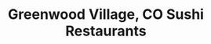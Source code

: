 ---
layout: city
title: Greenwood Village, CO Sushi Restaurants
permalink: /colorado/greenwood-village/
stateAbbr: CO
stateName: Colorado
cityName: Greenwood Village
---